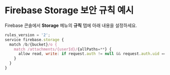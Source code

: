 # Firebase Storage 보안 규칙 예시

Firebase 콘솔에서 **Storage** 메뉴의 **규칙** 탭에 아래 내용을 설정하세요.

```javascript
rules_version = '2';
service firebase.storage {
  match /b/{bucket}/o {
    match /attachments/{userId}/{allPaths=**} {
      allow read, write: if request.auth != null && request.auth.uid == userId;
    }
  }
}
```

